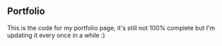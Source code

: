 Portfolio
------
This is the code for my portfolio page, it's still not 100% complete but I'm updating it every once in a while :)
